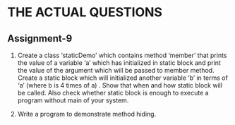 # THE ACTUAL QUESTIONS

## Assignment-9

1. Create a class ‘staticDemo’ which contains method ‘member’ that prints the value of a variable ‘a’ which has initialized in static block 
and print the value of the argument which will be passed to member method. 
Create a static block which will initialized another variable ‘b’  in terms of ‘a’ (where b is 4 times of a) . Show that when and how static block will be called. 
Also check whether static block is enough to execute a program without main of your system.  

2. Write a program to demonstrate method hiding.

